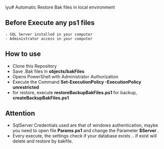 iyu# Automatic Restore Bak files in local environment

## Before Execute any ps1 files
    - SQL Server installed in your computer
    - Administrator access in your computer
## How to use
  - Clone this Repository
  - Save .Bak files in **objects/bakFiles**
  - Opens PowerShell with Administrator Authorization 
  - Execute the Command **Set-ExecutionPolicy -ExecutionPolicy unrestricted**
  - for restore, execute **restoreBackupBakFiles.ps1** for backup, **createBackupBakFiles.ps1**

## Attention
  - SqlServer Credentials used are that of windows authentication, maybe you need to open file **Params.ps1** and change the Parameter **$Server** . 
  - Every execute, the settings check if your database exists .. if exist will delete and restore by bakfile.

